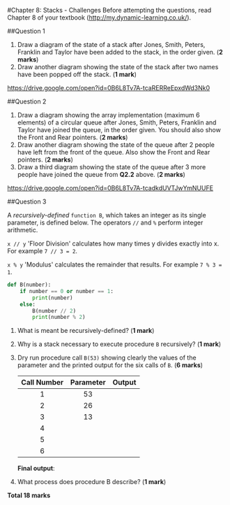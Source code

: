 #Chapter 8: Stacks - Challenges
Before attempting the questions, read Chapter 8 of your textbook (http://my.dynamic-learning.co.uk/).

##Question 1

1. Draw a diagram of the state of a stack after Jones, Smith, Peters, Franklin and Taylor have been added to the stack, in the order given. (**2 marks**)
2. Draw another diagram showing the state of the stack after two names have been popped off the stack. (**1 mark**)

https://drive.google.com/open?id=0B6L8Tv7A-tcaRERReEpxdWd3Nk0

##Question 2

1. Draw a diagram showing the array implementation (maximum 6 elements) of a circular queue after Jones, Smith, Peters, Franklin and Taylor have joined the queue, in the order given. You should also show the Front and Rear pointers. (**2 marks**)
2. Draw another diagram showing the state of the queue after 2 people have left from the front of the queue. Also show the Front and Rear pointers. (**2 marks**)
3. Draw a third diagram showing the state of the queue after 3 more people have joined the queue from **Q2.2** above. (**2 marks**)

https://drive.google.com/open?id=0B6L8Tv7A-tcadkdUVTJwYmNUUFE

##Question 3

A *recursively-defined* `function B`, which takes an integer as its single parameter, is defined below. The operators `//` and `%` perform integer arithmetic.

``x // y`` 'Floor Division' calculates how many times y divides exactly into x. For example `7 // 3 = 2`.

`x % y` 'Modulus' calculates the remainder that results. For example `7 % 3 = 1`.

````python
def B(number):
    if number == 0 or number == 1:
        print(number)
    else:
        B(number // 2)
        print(number % 2)
````

1. What is meant be recursively-defined? (**1 mark**)
2. Why is a stack necessary to execute procedure `B` recursively? (**1 mark**)
3. Dry run procedure call `B(53)` showing clearly the values of the parameter and the printed output for the six calls of `B`. (**6 marks**)

    |Call Number|Parameter|Output|
    |:---------:|:-------:|:----:|
    |1|53| |
    |2|26| |
    |3|13| |
    |4| | |
    |5| | |
    |6| | |

    **Final output**:

4. What process does procedure B describe? (**1 mark**)


**Total 18 marks**
